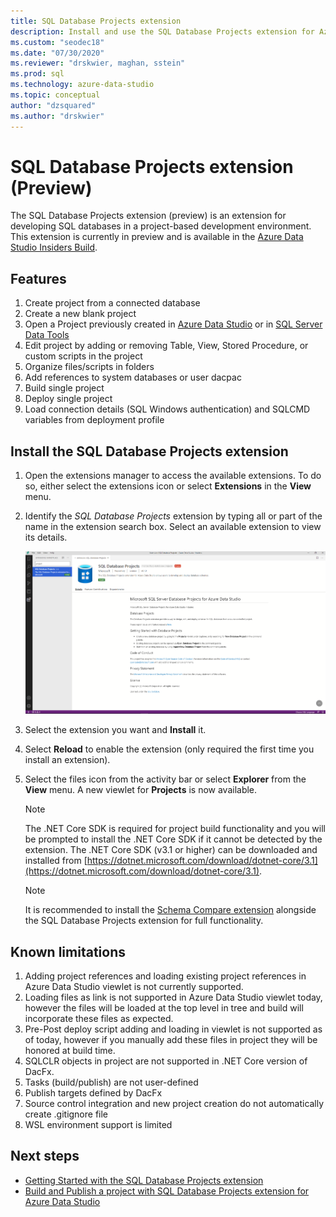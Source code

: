 ```yaml
---
title: SQL Database Projects extension
description: Install and use the SQL Database Projects extension for Azure Data Studio
ms.custom: "seodec18"
ms.date: "07/30/2020"
ms.reviewer: "drskwier, maghan, sstein"
ms.prod: sql
ms.technology: azure-data-studio
ms.topic: conceptual
author: "dzsquared"
ms.author: "drskwier"
---
```

# SQL Database Projects extension (Preview)

The SQL Database Projects extension (preview) is an extension for developing SQL databases in a project-based development environment. This extension is currently in preview and is available in the [Azure Data Studio Insiders Build](https://github.com/microsoft/azuredatastudio#try-out-the-latest-insiders-build-from-main).


## Features
1. Create project from a connected database 
2. Create a new blank project
3. Open a Project previously created in [Azure Data Studio](sql-database-project-extension-getting-started.md) or in [SQL Server Data Tools](../ssdt/sql-server-data-tools.md) 
4. Edit project by adding or removing Table, View, Stored Procedure, or custom scripts in the project 
5. Organize files/scripts in folders 
6. Add references to system databases or user dacpac
7. Build single project 
8. Deploy single project
9. Load connection details (SQL Windows authentication) and SQLCMD variables from deployment profile 

## Install the SQL Database Projects extension

1. Open the extensions manager to access the available extensions.  To do so, either select the extensions icon or select **Extensions** in the **View** menu.
2. Identify the *SQL Database Projects* extension by typing all or part of the name in the extension search box. Select an available extension to view its details.

   ![Install extension](media/extensions/sql-database-projects-extension/install-database-projects.png)

3. Select the extension you want and **Install** it.
4. Select **Reload** to enable the extension (only required the first time you install an extension).
5. Select the files icon from the activity bar or select **Explorer** from the **View** menu. A new viewlet for **Projects** is now available.


   > [!NOTE]
   > The .NET Core SDK is required for project build functionality and you will be prompted to install the .NET Core SDK if it cannot be detected by the extension.  The .NET Core SDK (v3.1 or higher) can be downloaded and installed from [https://dotnet.microsoft.com/download/dotnet-core/3.1](https://dotnet.microsoft.com/download/dotnet-core/3.1).

   > [!NOTE]
   > It is recommended to install the [Schema Compare extension](schema-compare-extension.md) alongside the SQL Database Projects extension for full functionality.

## Known limitations
1. Adding project references and loading existing project references in Azure Data Studio viewlet is not currently supported. 
2. Loading files as link is not supported in Azure Data Studio viewlet today, however the files will be loaded at the top level in tree and build will incorporate these files as expected. 
3. Pre-Post deploy script adding and loading in viewlet is not supported as of today, however if you manually add these files in project they will be honored at build time. 
3. SQLCLR objects in project are not supported in .NET Core version of DacFx. 
3. Tasks (build/publish) are not user-defined
3. Publish targets defined by DacFx
3. Source control integration and new project creation do not automatically create .gitignore file 
3. WSL environment support is limited 

## Next steps
- [Getting Started with the SQL Database Projects extension](sql-database-project-extension-getting-started.md)
- [Build and Publish a project with SQL Database Projects extension for Azure Data Studio](sql-database-project-extension-build.md)